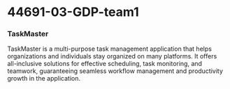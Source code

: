 # 44691-03-GDP-team1

### TaskMaster 

TaskMaster is a multi-purpose task management application that helps organizations and individuals stay organized on many platforms. It offers all-inclusive solutions for effective scheduling, task monitoring, and teamwork, guaranteeing seamless workflow management and productivity growth in the application.

